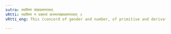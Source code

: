 ```yaml
---
sutra: तदशिष्यं संज्ञाप्रमाणत्वात्
vRtti: तदशिष्यं न वक्तव्यं कस्मात्संज्ञाप्रमाणत्वात् ॥
vRtti_eng: This (concord of gender and number, of primitive and derivative nouns, and of attributes and substantives) need not be taught (or approved), because it has the authority of _samjna_ (or conventional term or idiom).

---
```

